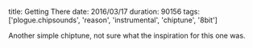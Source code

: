 title: Getting There
date: 2016/03/17
duration: 90156
tags: ['plogue.chipsounds', 'reason', 'instrumental', 'chiptune', '8bit']

Another simple chiptune, not sure what the inspiration for this one was.
